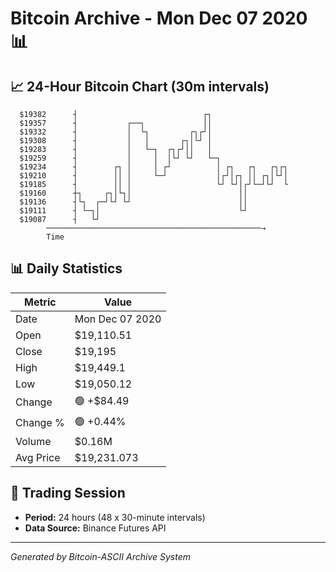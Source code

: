 # Bitcoin Archive - Mon Dec 07 2020 📊

## 📈 24-Hour Bitcoin Chart (30m intervals)

```
  $19382      ┤                            ┌┐                  
  $19357      ┤           ┌──┐             ││                  
  $19332      ┤           │  └┐         ┌┐┌┘│                  
  $19308      ┤           │   │       ┌┐│└┘ │                  
  $19283      ┤           │   └─┐  ┌┐┌┘││   │                  
  $19259      ┤           │     │  │└┘ └┘   └─┐                
  $19234      ┤        ┌┐ │     │ ┌┘          │ ┌┐   ┌┐   ┌┐┌┐ 
  $19210      ┤        ││ │     └─┘           │┌┘│┌┐ ││ ┌┐│└┘│ 
  $19185      ┤        ││ │                   └┘ └┘│┌┘└─┘└┘  └ 
  $19160      ┼┐     ┌┐│└┐│                        ││          
  $19136      ┤└┐  ┌─┘└┘ └┘                        ││          
  $19111      ┤ └─┐│                               └┘          
  $19087      ┤   └┘                                           
        ────────────────────────────────────────────────→
        Time
```

## 📊 Daily Statistics

| Metric | Value |
|--------|-------|
| Date | Mon Dec 07 2020 |
| Open | $19,110.51 |
| Close | $19,195 |
| High | $19,449.1 |
| Low | $19,050.12 |
| Change | 🟢 +$84.49 |
| Change % | 🟢 +0.44% |
| Volume | $0.16M |
| Avg Price | $19,231.073 |

## 📅 Trading Session

- **Period:** 24 hours (48 x 30-minute intervals)
- **Data Source:** Binance Futures API

---
*Generated by Bitcoin-ASCII Archive System*
